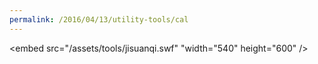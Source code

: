 ```yaml
---
permalink: /2016/04/13/utility-tools/cal
---
```


<embed src="/assets/tools/jisuanqi.swf" "width="540" height="600" />

